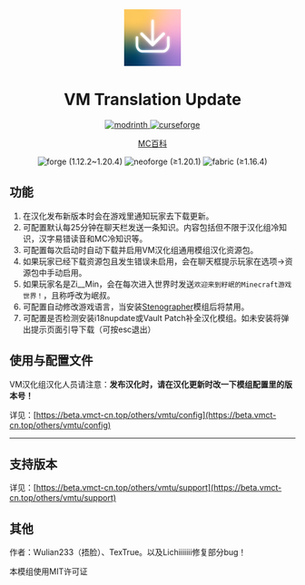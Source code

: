 <div align="center"> 
   <img height="100px" width="100px" alt="logo" src="./common/src/main/resources/icon.png"/> 
   <h1>VM Translation Update</h1>

<a href="https://modrinth.com/project/vmupdate/">
<img alt="modrinth" height="56" src="https://cdn.jsdelivr.net/npm/@intergrav/devins-badges@3/assets/cozy/available/modrinth_vector.svg">
</a>
<a href="https://www.curseforge.com/minecraft/mc-mods/vmtranslationupdate">
<img alt="curseforge" height="56" src="https://cdn.jsdelivr.net/npm/@intergrav/devins-badges@3/assets/cozy/available/curseforge_vector.svg">
</a> 

[MC百科](https://www.mcmod.cn/class/11203.html)

<img alt="forge" height="56" src="https://cdn.jsdelivr.net/npm/@intergrav/devins-badges@3/assets/cozy/supported/forge_vector.svg"> (1.12.2~1.20.4)
<img alt="neoforge" height="56" src="https://github.com/mc-wiki/minecraft-mod-heywiki/blob/master/docs/supports_neoforge.svg?raw=true"> (≥1.20.1)
<img alt="fabric" height="56" src="https://cdn.jsdelivr.net/npm/@intergrav/devins-badges@3/assets/cozy/supported/fabric_vector.svg"> (≥1.16.4)
</div>

## 功能
1. 在汉化发布新版本时会在游戏里通知玩家去下载更新。
2. 可配置默认每25分钟在聊天栏发送一条知识。内容包括但不限于汉化组冷知识，汉字易错读音和MC冷知识等。
3. 可配置每次启动时自动下载并启用VM汉化组通用模组汉化资源包。
4. 如果玩家已经下载资源包且发生错误未启用，会在聊天框提示玩家在选项->资源包中手动启用。
5. 如果玩家名是Zi__Min，会在每次进入世界时发送`欢迎来到籽岷的Minecraft游戏世界！`，且称呼改为岷叔。
6. 可配置自动修改游戏语言，当安装[Stenographer](https://modrinth.com/mod/stenographer)模组后将禁用。
7. 可配置是否检测安装i18nupdate或Vault Patch补全汉化模组。如未安装将弹出提示页面引导下载（可按esc退出）

## 使用与配置文件

VM汉化组汉化人员请注意：**发布汉化时，请在汉化更新时改一下模组配置里的版本号！**

详见：[https://beta.vmct-cn.top/others/vmtu/config](https://beta.vmct-cn.top/others/vmtu/config)

--- 
## 支持版本
详见：[https://beta.vmct-cn.top/others/vmtu/support](https://beta.vmct-cn.top/others/vmtu/support)

## 其他
作者：Wulian233（捂脸）、TexTrue。以及Lichiiiiiii修复部分bug！

本模组使用MIT许可证
